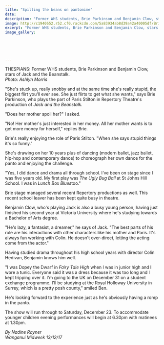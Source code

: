 ```yaml
---
title: "Spilling the beans on pantomime"
date: 
description: "Former WHS students, Brie Parkinson and Benjamin Clow, stars of Jack and the Beanstalk..."
image: http://c1940652.r52.cf0.rackcdn.com/5a83934ab8d39a42a40005df/Brie-Parkinson--Ben-Clow.Jack--the-Beanstalk.jpg
excerpt: "Former WHS students, Brie Parkinson and Benjamin Clow, stars of Jack and the Beanstalk."
image_gallery:
    
    
    
    
    
---
```


<p><span>THESPIANS: Former WHS students, Brie Parkinson and Benjamin Clow, stars of Jack and the Beanstalk. <br /><em>Photo: Ashlyn Morris</em></span></p>
<p class="element element-paragraph">"She's stuck up, really snobby and at the same time she's really stupid, the biggest flirt you'll ever see. She just flirts to get what she wants," says Brie Parkinson, who plays the part of Paris Stilton in Repertory Theatre's production of&nbsp;<em>Jack and the Beanstalk</em>.</p>
<p class="element element-paragraph">"Does her mother spoil her?" I asked.</p>
<p class="element element-paragraph">"No! Her mother's just interested in her money. All her mother wants is to get more money for herself," replies Brie.</p>
<p class="element element-paragraph">Brie's really enjoying the role of Paris Stilton. "When she says stupid things it's so funny."</p>
<p class="element element-paragraph">She's drawing on her 10 years plus of dancing (modern ballet, jazz ballet, hip-hop and contemporary dance) to choreograph her own dance for the panto and enjoying the challenge.</p>
<p class="element element-paragraph">"Yes, I did dance and drama all through school. I've been on stage since I was five years old. My first play was&nbsp;<em>The Ugly Bug Ball</em>&nbsp;at St Johns Hill School. I was in&nbsp;<em>Lunch Box Blues</em>too."</p>
<p class="element element-paragraph">Brie stage managed several recent Repertory productions as well. This recent school leaver has been kept quite busy in theatre.</p>
<p class="element element-paragraph">Benjamin Clow, who's playing Jack is also a busy young person, having just finished his second year at Victoria University where he's studying towards a Bachelor of Arts degree.</p>
<p class="element element-paragraph">"He's lazy, a fantasist, a dreamer," he says of Jack. "The best parts of his role are his interactions with other characters like his mother and Paris. It's always fun working with Colin. He doesn't over-direct, letting the acting come from the actor."</p>
<p class="element element-paragraph">Having studied drama throughout his high school years with director Colin Hedivan, Benjamin knows him well.</p>
<p class="element element-paragraph">"I was Dopey the Dwarf in&nbsp;<em>Fairy Tale High</em>&nbsp;when I was in junior high and I wore a tunic. Everyone said it was a dress because it was too long and I kept tripping over it. I'm going to the UK on December 31 on a student exchange programme. I'll be studying at the Royal Holloway University in Surrey, which is a pretty posh county," smiled Ben.</p>
<p class="element element-paragraph">He's looking forward to the experience just as he's obviously having a romp in the panto.</p>
<p class="element element-paragraph">The show will run through to Saturday, December 23. To accommodate younger children evening performances will begin at 6.30pm with matinees at 1.30pm.</p>
<p><span><em>By Nadine Rayner<br />Wanganui Midweek 13/12/17</em></span></p>

